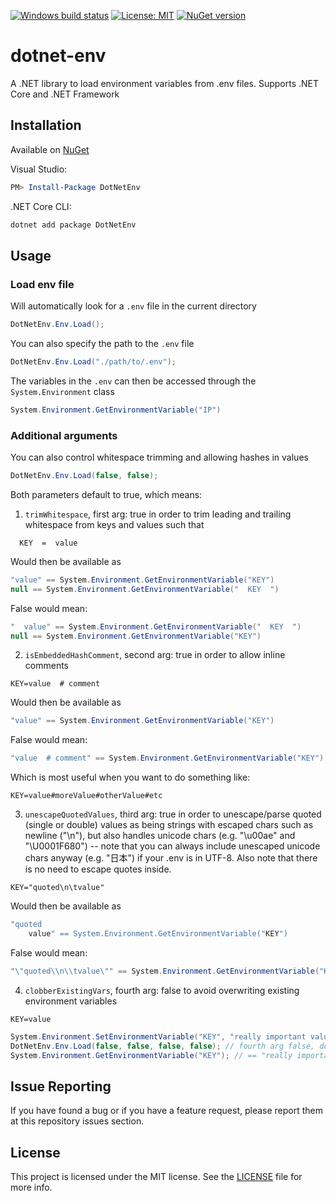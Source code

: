 [![Windows build status](https://ci.appveyor.com/api/projects/status/github/tonerdo/dotnet-env?branch=master&svg=true)](https://ci.appveyor.com/project/tonerdo/dotnet-env)
[![License: MIT](https://img.shields.io/badge/License-MIT-yellow.svg)](LICENSE)
[![NuGet version](https://badge.fury.io/nu/DotNetEnv.svg)](https://www.nuget.org/packages/DotNetEnv)
# dotnet-env

A .NET library to load environment variables from .env files. Supports .NET Core and .NET Framework

## Installation

Available on [NuGet](https://www.nuget.org/packages/DotNetEnv/)

Visual Studio:

```powershell
PM> Install-Package DotNetEnv
```

.NET Core CLI:

```bash
dotnet add package DotNetEnv
```

## Usage

### Load env file

Will automatically look for a `.env` file in the current directory
```csharp
DotNetEnv.Env.Load();
```

You can also specify the path to the `.env` file
```csharp
DotNetEnv.Env.Load("./path/to/.env");
```

The variables in the `.env` can then be accessed through the `System.Environment` class
```csharp
System.Environment.GetEnvironmentVariable("IP")
```

### Additional arguments

You can also control whitespace trimming and allowing hashes in values
```csharp
DotNetEnv.Env.Load(false, false);
```

Both parameters default to true, which means:
1. `trimWhitespace`, first arg: true in order to trim
 leading and trailing whitespace from keys and values such that

```env
  KEY  =  value
```

Would then be available as
```csharp
"value" == System.Environment.GetEnvironmentVariable("KEY")
null == System.Environment.GetEnvironmentVariable("  KEY  ")
```

False would mean:
```csharp
"  value" == System.Environment.GetEnvironmentVariable("  KEY  ")
null == System.Environment.GetEnvironmentVariable("KEY")
```

2. `isEmbeddedHashComment`, second arg: true in order to allow inline comments

```env
KEY=value  # comment
```

Would then be available as
```csharp
"value" == System.Environment.GetEnvironmentVariable("KEY")
```

False would mean:
```csharp
"value  # comment" == System.Environment.GetEnvironmentVariable("KEY")
```

Which is most useful when you want to do something like:
```env
KEY=value#moreValue#otherValue#etc
```

3. `unescapeQuotedValues`, third arg: true in order to unescape/parse
 quoted (single or double) values as being strings with escaped chars
 such as newline ("\n"), but also handles unicode chars
 (e.g. "\u00ae" and "\U0001F680") -- note that you can always include
 unescaped unicode chars anyway (e.g. "日本") if your .env is in UTF-8.
 Also note that there is no need to escape quotes inside.

```env
KEY="quoted\n\tvalue"
```

Would then be available as
```csharp
"quoted
    value" == System.Environment.GetEnvironmentVariable("KEY")
```

False would mean:
```csharp
"\"quoted\\n\\tvalue\"" == System.Environment.GetEnvironmentVariable("KEY")
```

4. `clobberExistingVars`, fourth arg: false to avoid overwriting existing environment variables

```env
KEY=value
```

```csharp
System.Environment.SetEnvironmentVariable("KEY", "really important value, don't overwrite");
DotNetEnv.Env.Load(false, false, false, false); // fourth arg false, don't overwrite existing variables
System.Environment.GetEnvironmentVariable("KEY"); // == "really important value, don't overwrite"
```

## Issue Reporting

If you have found a bug or if you have a feature request, please report them at this repository issues section.

## License

This project is licensed under the MIT license. See the [LICENSE](LICENSE) file for more info.
